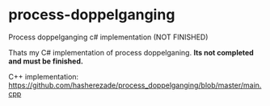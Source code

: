 # process-doppelganging
Process doppelganging c# implementation (NOT FINISHED)

Thats my C# implementation of process doppelganing. **Its not completed and must be finished.**

C++ implementation: https://github.com/hasherezade/process_doppelganging/blob/master/main.cpp
